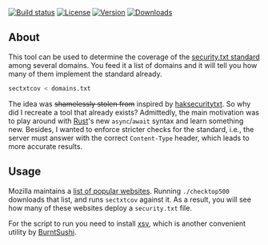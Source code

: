 [![Build status](https://img.shields.io/travis/eikendev/sectxtcov/master)](https://travis-ci.org/github/eikendev/sectxtcov/builds/)
[![License](https://img.shields.io/crates/l/sectxtcov)](https://crates.io/crates/sectxtcov)
[![Version](https://img.shields.io/crates/v/sectxtcov)](https://crates.io/crates/sectxtcov)
[![Downloads](https://img.shields.io/crates/d/sectxtcov)](https://crates.io/crates/sectxtcov)

## About

This tool can be used to determine the coverage of the [security.txt standard](https://securitytxt.org/) among several domains.
You feed it a list of domains and it will tell you how many of them implement the standard already.
```bash
sectxtcov < domains.txt
```

The idea was ~~shamelessly stolen from~~ inspired by [haksecuritytxt](https://github.com/hakluke/haksecuritytxt).
So why did I recreate a tool that already exists?
Admittedly, the main motivation was to play around with [Rust](https://www.rust-lang.org/)'s new `async`/`await` syntax and learn something new.
Besides, I wanted to enforce stricter checks for the standard, i.e., the server must answer with the correct `Content-Type` header, which leads to more accurate results.

## Usage

Mozilla maintains a [list of popular websites](https://moz.com/top500).
Running `./checktop500` downloads that list, and runs `sectxtcov` against it.
As a result, you will see how many of these websites deploy a `security.txt` file.

For the script to run you need to install [xsv](https://github.com/BurntSushi/xsv), which is another convenient utility by [BurntSushi](https://github.com/BurntSushi).
